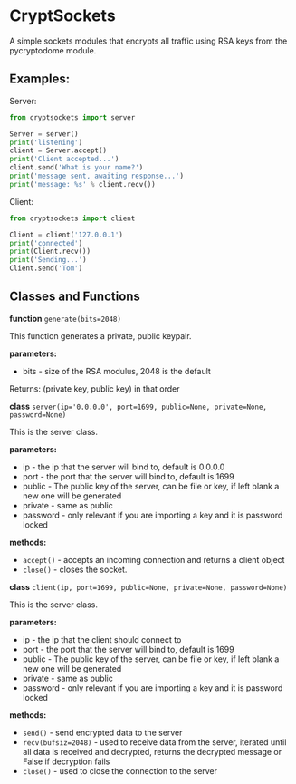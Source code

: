 # CryptSockets

A simple sockets modules that encrypts all traffic using RSA keys from the pycryptodome module.


## Examples:

Server:

```python
from cryptsockets import server

Server = server()
print('listening')
client = Server.accept()
print('Client accepted...')
client.send('What is your name?')
print('message sent, awaiting response...')
print('message: %s' % client.recv())
```

Client:

```python
from cryptsockets import client

Client = client('127.0.0.1')
print('connected')
print(Client.recv())
print('Sending...')
Client.send('Tom')
```

## Classes and Functions

**function** `generate(bits=2048)`

  This function generates a private, public keypair.
  
  **parameters:**   
  * bits - size of the RSA modulus, 2048 is the default
  
  Returns: (private key, public key) in that order
  
**class** `server(ip='0.0.0.0', port=1699, public=None, private=None, password=None)`

  This is the server class.
  
  **parameters:**
  * ip - the ip that the server will bind to, default is 0.0.0.0
  * port - the port that the server will bind to, default is 1699
  * public - The public key of the server, can be file or key, if left blank a new one will be generated
  * private - same as public
  * password - only relevant if you are importing a key and it is password locked

  **methods:**
  * `accept()` - accepts an incoming connection and returns a client object
  * `close()` - closes the socket.
  
**class** `client(ip, port=1699, public=None, private=None, password=None)`

  This is the server class.
  
  **parameters:**
  * ip - the ip that the client should connect to
  * port - the port that the server will bind to, default is 1699
  * public - The public key of the server, can be file or key, if left blank a new one will be generated
  * private - same as public
  * password - only relevant if you are importing a key and it is password locked

  **methods:**
  * `send()` - send encrypted data to the server
  * `recv(bufsiz=2048)` - used to receive data from the server, iterated until all data is received and decrypted, returns the decrypted message or False if decryption fails
  * `close()` - used to close the connection to the server
